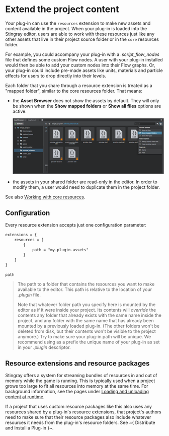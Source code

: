 # Extend the project content

Your plug-in can use the `resources` extension to make new assets and content available in the project. When your plug-in is loaded into the Stingray editor, users are able to work with these resources just like any other assets that live in their project source folder or in the `core` resources folder.

For example, you could accompany your plug-in with a *.script_flow_nodes* file that defines some custom Flow nodes. A user with your plug-in installed would then be able to add your custom nodes into their Flow graphs. Or, your plug-in could include pre-made assets like units, materials and particle effects for users to drop directly into their levels.

Each folder that you share through a resource extension is treated as a "mapped folder", similar to the core resources folder. That means:

-	the **Asset Browser** does not show the assets by default. They will only be shown when the **Show mapped folders** or **Show all files** options are active.

	![Mapped folders](images/content_extensions.png)

-	the assets in your shared folder are read-only in the editor. In order to modify them, a user would need to duplicate them in the project folder.

See also [Working with core resources](http://help.autodesk.com/view/Stingray/ENU/?guid=__stingray_help_managing_content_core_resources_html).

## Configuration

Every resource extension accepts just one configuration parameter:

~~~{sjson}
extensions = {
	resources = [
		{
			path = "my-plugin-assets"
		}
	]
}
~~~

`path`

>	The path to a folder that contains the resources you want to make available to the editor. This path is relative to the location of your *.plugin* file.
>
>	Note that whatever folder path you specify here is mounted by the editor as if it were inside your project. Its contents will *override* the contents any folder that already exists with the same name inside the project, and any folder with the same name that has already been mounted by a previously loaded plug-in. (The other folders won't be deleted from disk, but their contents won't be visible to the project anymore.) Try to make sure your plug-in path will be unique. We recommend using as a prefix the unique name of your plug-in as set in your *.plugin* descriptor.

## Resource extensions and resource packages

Stingray offers a system for streaming bundles of resources in and out of memory while the game is running. This is typically used when a project grows too large to fit all resources into memory at the same time. For background information, see the pages under [Loading and unloading content at runtime](http://help.autodesk.com/view/Stingray/ENU/?guid=__stingray_help_managing_content_loading_unloading_html).

If a project that uses custom resource packages like this also uses any resources shared by a plug-in's resource extensions, that project's authors need to make sure that their resource packages also include whatever resources it needs from the plug-in's resource folders. See ~{ Distribute and Install a Plug-in }~.
